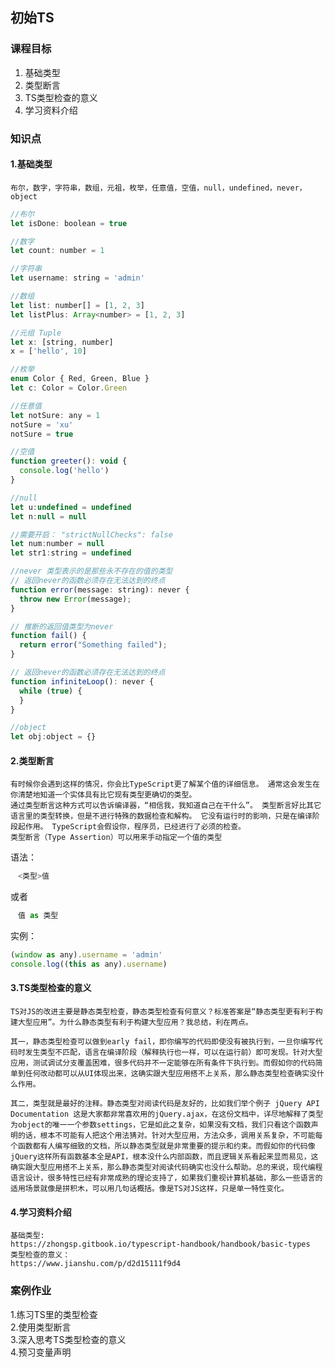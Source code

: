 ## 初始TS

### 课程目标

1. 基础类型
2. 类型断言
3. TS类型检查的意义
4. 学习资料介绍

### 知识点

#### 1.基础类型
    布尔，数字，字符串，数组，元祖，枚举，任意值，空值，null，undefined，never，object

```js
//布尔
let isDone: boolean = true

//数字
let count: number = 1

//字符串
let username: string = 'admin'

//数组
let list: number[] = [1, 2, 3]
let listPlus: Array<number> = [1, 2, 3]

//元组 Tuple
let x: [string, number]
x = ['hello', 10]

//枚举
enum Color { Red, Green, Blue }
let c: Color = Color.Green

//任意值
let notSure: any = 1
notSure = 'xu'
notSure = true

//空值
function greeter(): void {
  console.log('hello')
}

//null
let u:undefined = undefined
let n:null = null

//需要开启： "strictNullChecks": false
let num:number = null
let str1:string = undefined

//never 类型表示的是那些永不存在的值的类型
// 返回never的函数必须存在无法达到的终点
function error(message: string): never {
  throw new Error(message);
}

// 推断的返回值类型为never
function fail() {
  return error("Something failed");
}

// 返回never的函数必须存在无法达到的终点
function infiniteLoop(): never {
  while (true) {
  }
}

//object
let obj:object = {}
```    
  
#### 2.类型断言
    有时候你会遇到这样的情况，你会比TypeScript更了解某个值的详细信息。 通常这会发生在你清楚地知道一个实体具有比它现有类型更确切的类型。
    通过类型断言这种方式可以告诉编译器，“相信我，我知道自己在干什么”。 类型断言好比其它语言里的类型转换，但是不进行特殊的数据检查和解构。 它没有运行时的影响，只是在编译阶段起作用。 TypeScript会假设你，程序员，已经进行了必须的检查。
    类型断言（Type Assertion）可以用来手动指定一个值的类型

语法：
```js
　<类型>值
```

或者
```js
　值 as 类型
```

实例：
```js
(window as any).username = 'admin'
console.log((this as any).username)
```

#### 3.TS类型检查的意义
    TS对JS的改进主要是静态类型检查，静态类型检查有何意义？标准答案是“静态类型更有利于构建大型应用”。为什么静态类型有利于构建大型应用？我总结，利在两点。

    其一，静态类型检查可以做到early fail，即你编写的代码即使没有被执行到，一旦你编写代码时发生类型不匹配，语言在编译阶段（解释执行也一样，可以在运行前）即可发现。针对大型应用，测试调试分支覆盖困难，很多代码并不一定能够在所有条件下执行到。而假如你的代码简单到任何改动都可以从UI体现出来，这确实跟大型应用搭不上关系，那么静态类型检查确实没什么作用。

    其二，类型就是最好的注释。静态类型对阅读代码是友好的，比如我们举个例子 jQuery API Documentation 这是大家都非常喜欢用的jQuery.ajax，在这份文档中，详尽地解释了类型为object的唯一一个参数settings，它是如此之复杂，如果没有文档，我们只看这个函数声明的话，根本不可能有人把这个用法猜对。针对大型应用，方法众多，调用关系复杂，不可能每个函数都有人编写细致的文档，所以静态类型就是非常重要的提示和约束。而假如你的代码像jQuery这样所有函数基本全是API，根本没什么内部函数，而且逻辑关系看起来显而易见，这确实跟大型应用搭不上关系，那么静态类型对阅读代码确实也没什么帮助。总的来说，现代编程语言设计，很多特性已经有非常成熟的理论支持了，如果我们重视计算机基础，那么一些语言的适用场景就像是拼积木，可以用几句话概括。像是TS对JS这样，只是单一特性变化。

#### 4.学习资料介绍
    基础类型:
    https://zhongsp.gitbook.io/typescript-handbook/handbook/basic-types
    类型检查的意义：
    https://www.jianshu.com/p/d2d15111f9d4

### 案例作业

1.练习TS里的类型检查   
2.使用类型断言  
3.深入思考TS类型检查的意义  
4.预习变量声明  

